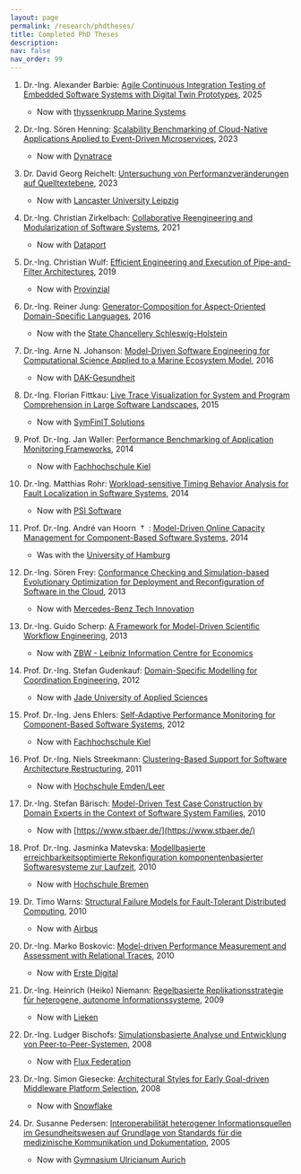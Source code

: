 ```yaml
---
layout: page
permalink: /research/phdtheses/
title: Completed PhD Theses
description:
nav: false
nav_order: 99
---
```


1. Dr.-Ing. Alexander Barbie: [Agile Continuous Integration Testing of Embedded Software Systems with Digital Twin Prototypes](https://doi.org/10.21941/kcss/2025/2), 2025
    - Now with [thyssenkrupp Marine Systems](https://www.thyssenkrupp-marinesystems.com/)

1. Dr.-Ing. Sören Henning: [Scalability Benchmarking of Cloud-Native Applications Applied to Event-Driven Microservices](https://doi.org/10.21941/kcss/2023/2), 2023
    - Now with [Dynatrace](http://www.dynatrace.com)

1. Dr. David Georg Reichelt: [Untersuchung von Performanzveränderungen auf Quelltextebene](https://oceanrep.geomar.de/58095/), 2023
    - Now with [Lancaster University Leipzig](https://www.lancasterleipzig.de/)

1. Dr.-Ing. Christian Zirkelbach: [Collaborative Reengineering and Modularization of Software Systems](https://doi.org/10.21941/kcss/2021/4), 2021
    - Now with [Dataport](https://www.dataport.de/)

1. Dr.-Ing. Christian Wulf: [Efficient Engineering and Execution of Pipe-and-Filter Architectures](https://nbn-resolving.org/urn:nbn:de:gbv:8-diss-258917), 2019
    - Now with [Provinzial](https://www.provinzial.de/)
 
1. Dr.-Ing. Reiner Jung: [Generator-Composition for Aspect-Oriented Domain-Specific Languages](https://nbn-resolving.org/urn:nbn:de:gbv:8:1-zs-00000299-a3), 2016
    - Now with the [State Chancellery Schleswig-Holstein](https://www.schleswig-holstein.de/EN/StateGovernment/I/i_node.html)
 
1. Dr.-Ing. Arne N. Johanson: [Model-Driven Software Engineering for Computational Science Applied to a Marine Ecosystem Model](https://nbn-resolving.org/urn:nbn:de:gbv:8-diss-184672), 2016
    - Now with [DAK-Gesundheit](https://www.dak.de/)
 
1. Dr.-Ing. Florian Fittkau: [Live Trace Visualization for System and Program Comprehension in Large Software Landscapes](https://nbn-resolving.org/urn:nbn:de:gbv:8-diss-178108), 2015
    - Now with [SymFinIT Solutions](https://www.symfinit.solutions/)
 
1. Prof. Dr.-Ing. Jan Waller: [Performance Benchmarking of Application Monitoring Frameworks](https://nbn-resolving.org/urn:nbn:de:gbv:8-diss-162454), 2014
    - Now with [Fachhochschule Kiel](https://www.fh-kiel.de/)
 
1. Dr.-Ing. Matthias Rohr: [Workload-sensitive Timing Behavior Analysis for Fault Localization in Software Systems](https://nbn-resolving.org/urn:nbn:de:gbv:8-diss-163594), 2014
    - Now with [PSI Software](https://www.psi.de/)
 
1. Prof. Dr.-Ing. André van Hoorn &nbsp;†&nbsp; : [Model-Driven Online Capacity Management for Component-Based Software Systems](https://nbn-resolving.org/urn:nbn:de:gbv:8-diss-157230), 2014
    - Was with the [University of Hamburg](https://www.inf.uni-hamburg.de/en/inst/ab/swk/team/vhoorn.html)
 
1. Dr.-Ing. Sören Frey: [Conformance Checking and Simulation-based Evolutionary Optimization for Deployment and Reconfiguration of Software in the Cloud](https://nbn-resolving.org/urn:nbn:de:gbv:8-diss-140940), 2013
    - Now with [Mercedes-Benz Tech Innovation](https://www.mercedes-benz-techinnovation.com/)

1. Dr.-Ing. Guido Scherp: [A Framework for Model-Driven Scientific Workflow Engineering](https://nbn-resolving.org/urn:nbn:de:gbv:8-diss-133160), 2013
    - Now with [ZBW - Leibniz Information Centre for Economics](https://www.zbw.eu/)

1. Prof. Dr.-Ing. Stefan Gudenkauf: [Domain-Specific Modelling for Coordination Engineering](https://nbn-resolving.org/urn:nbn:de:gbv:8-diss-105226), 2012
    - Now with [Jade University of Applied Sciences](https://www.jade-hs.de/team/stefan-gudenkauf/)

1. Prof. Dr.-Ing. Jens Ehlers: [Self-Adaptive Performance Monitoring for Component-Based Software Systems](https://nbn-resolving.org/urn:nbn:de:gbv:8-diss-84142), 2012
    - Now with [Fachhochschule Kiel](https://www.fh-kiel.de/fachbereiche/informatik-und-elektrotechnik/wir-ueber-uns/lehre/professuren-und-lehrkraefte-fuer-besondere-aufgaben-lfba/ehlers-prof-dr-ing-jens/)
 
1. Prof. Dr.-Ing. Niels Streekmann: [Clustering-Based Support for Software Architecture Restructuring](https://oceanrep.geomar.de/id/eprint/14435/), 2011
    - Now with [Hochschule Emden/Leer](https://www.hs-emden-leer.de/)

1. Dr.-Ing. Stefan Bärisch: [Model-Driven Test Case Construction by Domain Experts in the Context of Software System Families](https://oceanrep.geomar.de/id/eprint/14444/), 2010
    - Now with [https://www.stbaer.de/](https://www.stbaer.de/)

1. Prof. Dr.-Ing. Jasminka Matevska: [Modellbasierte erreichbarkeitsoptimierte Rekonfiguration komponentenbasierter Softwaresysteme zur Laufzeit](https://oceanrep.geomar.de/id/eprint/14449/), 2010
    - Now with [Hochschule Bremen](https://www.hs-bremen.de/person/matevska/)
 
1. Dr. Timo Warns: [Structural Failure Models for Fault-Tolerant Distributed Computing](https://oceanrep.geomar.de/id/eprint/14455/), 2010
    - Now with [Airbus](https://www.airbus.com/)
 
1. Dr.-Ing. Marko Boskovic: [Model-driven Performance Measurement and Assessment with Relational Traces](http://nbn-resolving.org/urn:nbn:de:gbv:715-oops-10090), 2010
    - Now with [Erste Digital](https://www.erstedigital.com/)
 
1. Dr.-Ing. Heinrich (Heiko) Niemann: [Regelbasierte Replikationsstrategie für heterogene, autonome Informationssysteme](https://nbn-resolving.org/urn:nbn:de:gbv:8-diss-37130), 2009
    - Now with [Lieken](https://www.lieken.de/)

1. Dr.-Ing. Ludger Bischofs: [Simulationsbasierte Analyse und Entwicklung von Peer-to-Peer-Systemen](https://oceanrep.geomar.de/id/eprint/14477/), 2008
    - Now with [Flux Federation](https://www.fluxfederation.com/)

1. Dr.-Ing. Simon Giesecke: [Architectural Styles for Early Goal-driven Middleware Platform Selection](https://oceanrep.geomar.de/id/eprint/14500/), 2008
    - Now with [Snowflake](https://www.snowflake.com/)
 
1. Dr. Susanne Pedersen: [Interoperabilität heterogener Informationsquellen im Gesundheitswesen auf Grundlage von Standards für die medizinische Kommunikation und Dokumentation](http://oops.uni-oldenburg.de/145/), 2005
    - Now with [Gymnasium Ulricianum Aurich](https://www.ulricianum-aurich.net/)


